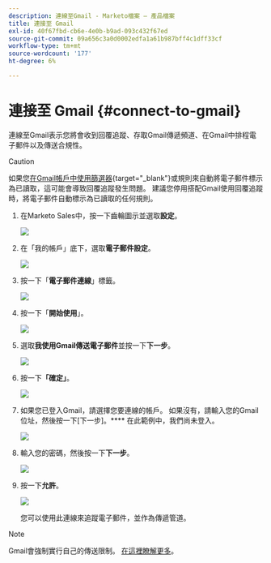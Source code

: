 ```yaml
---
description: 連線至Gmail - Marketo檔案 — 產品檔案
title: 連接至 Gmail
exl-id: 40f67fbd-cb6e-4e0b-b9ad-093c432f67ed
source-git-commit: 09a656c3a0d0002edfa1a61b987bff4c1dff33cf
workflow-type: tm+mt
source-wordcount: '177'
ht-degree: 6%

---
```


# 連接至 Gmail {#connect-to-gmail}

連線至Gmail表示您將會收到回覆追蹤、存取Gmail傳遞頻道、在Gmail中排程電子郵件以及傳送合規性。

>[!CAUTION]
>
>如果您[在Gmail帳戶中使用篩選器](https://support.google.com/mail/answer/6579?hl=en#zippy=%2Ccreate-a-filter%2Cedit-or-delete-filters){target="_blank"}或規則來自動將電子郵件標示為已讀取，這可能會導致回覆追蹤發生問題。 建議您停用搭配Gmail使用回覆追蹤時，將電子郵件自動標示為已讀取的任何規則。

1. 在Marketo Sales中，按一下齒輪圖示並選取&#x200B;**設定**。

   ![](assets/connect-to-gmail-1.png)

1. 在「我的帳戶」底下，選取&#x200B;**電子郵件設定**。

   ![](assets/connect-to-gmail-2.png)

1. 按一下「**電子郵件連線**」標籤。

   ![](assets/connect-to-gmail-3.png)

1. 按一下「**開始使用**」。

   ![](assets/connect-to-gmail-4.png)

1. 選取&#x200B;**我使用Gmail傳送電子郵件**&#x200B;並按一下&#x200B;**下一步**。

   ![](assets/connect-to-gmail-5.png)

1. 按一下&#x200B;**「確定」**。

   ![](assets/connect-to-gmail-6.png)

1. 如果您已登入Gmail，請選擇您要連線的帳戶。 如果沒有，請輸入您的Gmail位址，然後按一下[下一步]。**** 在此範例中，我們尚未登入。

   ![](assets/connect-to-gmail-7.png)

1. 輸入您的密碼，然後按一下&#x200B;**下一步**。

   ![](assets/connect-to-gmail-8.png)

1. 按一下&#x200B;**允許**。

   ![](assets/connect-to-gmail-9.png)

   您可以使用此連線來追蹤電子郵件，並作為傳遞管道。

>[!NOTE]
>
>Gmail會強制實行自己的傳送限制。 [在這裡瞭解更多](/help/marketo/product-docs/marketo-sales-connect/email/email-delivery/email-connection-throttling.md#email-provider-limits)。
